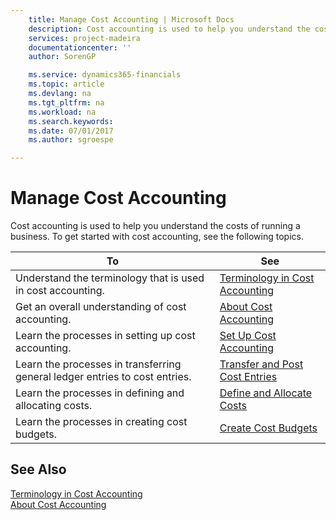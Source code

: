 ```yaml
---
    title: Manage Cost Accounting | Microsoft Docs
    description: Cost accounting is used to help you understand the costs of running a business. To get started with cost accounting, see the following topics.
    services: project-madeira
    documentationcenter: ''
    author: SorenGP

    ms.service: dynamics365-financials
    ms.topic: article
    ms.devlang: na
    ms.tgt_pltfrm: na
    ms.workload: na
    ms.search.keywords:
    ms.date: 07/01/2017
    ms.author: sgroespe

---
```

# Manage Cost Accounting
Cost accounting is used to help you understand the costs of running a business. To get started with cost accounting, see the following topics.  

|To|See|  
|--------|---------|  
|Understand the terminology that is used in cost accounting.|[Terminology in Cost Accounting](terminology-in-cost-accounting.md)|  
|Get an overall understanding of cost accounting.|[About Cost Accounting](about-cost-accounting.md)|  
|Learn the processes in setting up cost accounting.|[Set Up Cost Accounting](set-up-cost-accounting.md)|  
|Learn the processes in transferring general ledger entries to cost entries.|[Transfer and Post Cost Entries](transfer-and-post-cost-entries.md)|  
|Learn the processes in defining and allocating costs.|[Define and Allocate Costs](define-and-allocate-costs.md)|  
|Learn the processes in creating cost budgets.|[Create Cost Budgets](create-cost-budgets.md)|  

## See Also  
 [Terminology in Cost Accounting](terminology-in-cost-accounting.md)   
 [About Cost Accounting](about-cost-accounting.md)
